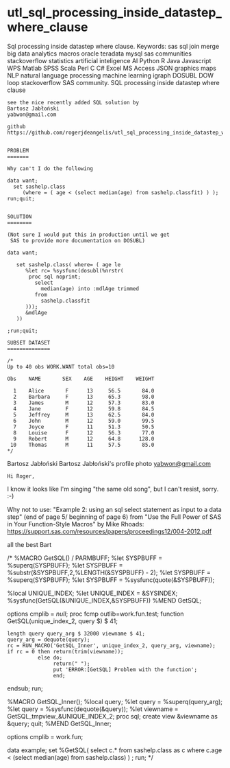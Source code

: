 # utl_sql_processing_inside_datastep_where_clause
Sql processing inside datastep where clause.  Keywords: sas sql join merge big data analytics macros oracle teradata mysql sas communities stackoverflow statistics artificial inteligence AI Python R Java Javascript WPS Matlab SPSS Scala Perl C C# Excel MS Access JSON graphics maps NLP natural language processing machine learning igraph DOSUBL DOW loop stackoverflow SAS community.
    SQL processing inside datastep where clause

    see the nice recently added SQL solution by 
    Bartosz Jabłoński
    yabwon@gmail.com

    github
    https://github.com/rogerjdeangelis/utl_sql_processing_inside_datastep_where_clause


    PROBLEM
    =======

    Why can't I do the following

    data want;
      set sashelp.class
         (where = ( age < (select median(age) from sashelp.classfit) ) );
    run;quit;


    SOLUTION
    ========

    (Not sure I would put this in production until we get
     SAS to provide more documentation on DOSUBL)

    data want;

       set sashelp.class( where= ( age le
          %let rc= %sysfunc(dosubl(%nrstr(
           proc sql noprint;
             select
               median(age) into :mdlAge trimmed
             from
               sashelp.classfit
          )));
          &mdlAge
       ))

    ;run;quit;

    SUBSET DATASET
    ==============

    /*
    Up to 40 obs WORK.WANT total obs=10

    Obs    NAME       SEX    AGE    HEIGHT    WEIGHT

      1    Alice       F      13     56.5       84.0
      2    Barbara     F      13     65.3       98.0
      3    James       M      12     57.3       83.0
      4    Jane        F      12     59.8       84.5
      5    Jeffrey     M      13     62.5       84.0
      6    John        M      12     59.0       99.5
      7    Joyce       F      11     51.3       50.5
      8    Louise      F      12     56.3       77.0
      9    Robert      M      12     64.8      128.0
     10    Thomas      M      11     57.5       85.0
    */
  
  
  
  Bartosz Jabłoński
Bartosz Jabłoński's profile photo
yabwon@gmail.com
    
    
    Hi Roger,

I know it looks like I'm singing "the same old song", but I can't resist, sorry. :-) 

Why not to use: "Example 2: using an sql select statement as input to a data step" 
(end of page 5/ beginning of page 6) from "Use the Full Power of SAS in Your Function-Style Macros" by Mike Rhoads: https://support.sas.com/resources/papers/proceedings12/004-2012.pdf

all the best 
Bart

/*
%MACRO GetSQL() / PARMBUFF; 
 %let SYSPBUFF = %superq(SYSPBUFF); 
 %let SYSPBUFF = %substr(&SYSPBUFF,2,%LENGTH(&SYSPBUFF) - 2);
 %let SYSPBUFF = %superq(SYSPBUFF); 
 %let SYSPBUFF = %sysfunc(quote(&SYSPBUFF)); 

 %local UNIQUE_INDEX; 
   %let UNIQUE_INDEX = &SYSINDEX;
 %sysfunc(GetSQL(&UNIQUE_INDEX,&SYSPBUFF))
%MEND GetSQL;

options cmplib = _null_;
proc fcmp outlib=work.fun.test;
  function GetSQL(unique_index_2, query $) $ 41;

    length query query_arg $ 32000 viewname $ 41;
    query_arg = dequote(query);
    rc = RUN_MACRO('GetSQL_Inner', unique_index_2, query_arg, viewname);
    if rc = 0 then return(trim(viewname));
              else do;
                   return(" ");
                   put 'ERROR:[GetSQL] Problem with the function';
                   end;
  endsub;
run;

%MACRO GetSQL_Inner();
 %local query;
  %let query = %superq(query_arg); 
  %let query = %sysfunc(dequote(&query));
  %let viewname = GetSQL_tmpview_&UNIQUE_INDEX_2;
   proc sql;
    create view &viewname as &query;
   quit;
%MEND GetSQL_Inner; 



options cmplib = work.fun;

data example;
set 
%GetSQL(
select c.* from sashelp.class as c where c.age < (select median(age) from sashelp.class)
)
;
run; 
*/

